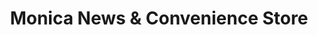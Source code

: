 ---
title: "Monica News & Convenience Store"
url: /birmingham/monica-news-and-convenience-store/
shop: convenience
---